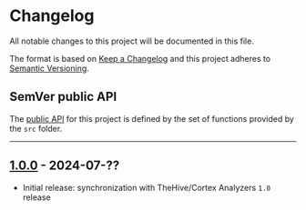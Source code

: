 # Changelog
All notable changes to this project will be documented in this file.

The format is based on [Keep a Changelog](https://keepachangelog.com/en/) and this project adheres to [Semantic Versioning](https://semver.org/spec/v2.0.0.html).

## SemVer public API

The [public API](https://semver.org/spec/v2.0.0.html#spec-item-1)  for this project is defined by the set of functions provided by the `src` folder.

---


## [1.0.0](https://github.com/crowdsecurity/cs-thehive-cortex-analyzer/releases/tag/v1.0.0) - 2024-07-??

- Initial release: synchronization with TheHive/Cortex Analyzers `1.0` release
